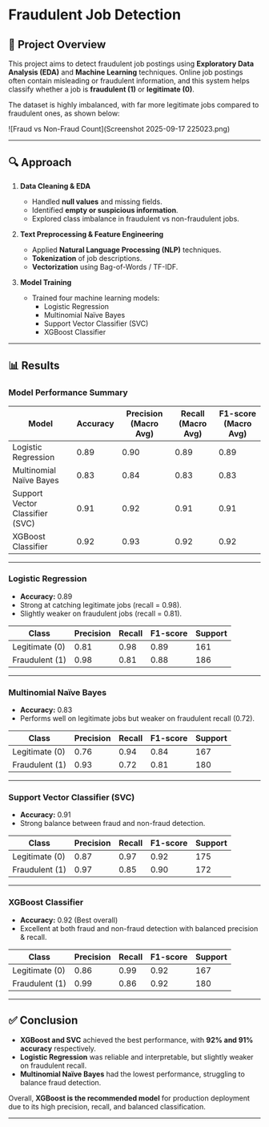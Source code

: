 # Fraudulent Job Detection

## 📌 Project Overview
This project aims to detect fraudulent job postings using **Exploratory Data Analysis (EDA)** and **Machine Learning** techniques. Online job postings often contain misleading or fraudulent information, and this system helps classify whether a job is **fraudulent (1)** or **legitimate (0)**.

The dataset is highly imbalanced, with far more legitimate jobs compared to fraudulent ones, as shown below:

![Fraud vs Non-Fraud Count](Screenshot 2025-09-17 225023.png)

---

## 🔍 Approach
1. **Data Cleaning & EDA**
   - Handled **null values** and missing fields.
   - Identified **empty or suspicious information**.
   - Explored class imbalance in fraudulent vs non-fraudulent jobs.

2. **Text Preprocessing & Feature Engineering**
   - Applied **Natural Language Processing (NLP)** techniques.
   - **Tokenization** of job descriptions.
   - **Vectorization** using Bag-of-Words / TF-IDF.

3. **Model Training**
   - Trained four machine learning models:
     - Logistic Regression
     - Multinomial Naïve Bayes
     - Support Vector Classifier (SVC)
     - XGBoost Classifier

---

## 📊 Results

### Model Performance Summary

| Model                  | Accuracy | Precision (Macro Avg) | Recall (Macro Avg) | F1-score (Macro Avg) |
|-------------------------|----------|------------------------|---------------------|-----------------------|
| Logistic Regression     | 0.89     | 0.90                   | 0.89                | 0.89                  |
| Multinomial Naïve Bayes | 0.83     | 0.84                   | 0.83                | 0.83                  |
| Support Vector Classifier (SVC) | 0.91 | 0.92               | 0.91                | 0.91                  |
| XGBoost Classifier      | 0.92     | 0.93                   | 0.92                | 0.92                  |

---

### Logistic Regression
- **Accuracy:** 0.89  
- Strong at catching legitimate jobs (recall = 0.98).  
- Slightly weaker on fraudulent jobs (recall = 0.81).  

| Class | Precision | Recall | F1-score | Support |
|-------|-----------|--------|----------|---------|
| Legitimate (0) | 0.81 | 0.98 | 0.89 | 161 |
| Fraudulent (1) | 0.98 | 0.81 | 0.88 | 186 |

---

### Multinomial Naïve Bayes
- **Accuracy:** 0.83  
- Performs well on legitimate jobs but weaker on fraudulent recall (0.72).  

| Class | Precision | Recall | F1-score | Support |
|-------|-----------|--------|----------|---------|
| Legitimate (0) | 0.76 | 0.94 | 0.84 | 167 |
| Fraudulent (1) | 0.93 | 0.72 | 0.81 | 180 |

---

### Support Vector Classifier (SVC)
- **Accuracy:** 0.91  
- Strong balance between fraud and non-fraud detection.  

| Class | Precision | Recall | F1-score | Support |
|-------|-----------|--------|----------|---------|
| Legitimate (0) | 0.87 | 0.97 | 0.92 | 175 |
| Fraudulent (1) | 0.97 | 0.85 | 0.90 | 172 |

---

### XGBoost Classifier
- **Accuracy:** 0.92 (Best overall)  
- Excellent at both fraud and non-fraud detection with balanced precision & recall.  

| Class | Precision | Recall | F1-score | Support |
|-------|-----------|--------|----------|---------|
| Legitimate (0) | 0.86 | 0.99 | 0.92 | 167 |
| Fraudulent (1) | 0.99 | 0.86 | 0.92 | 180 |

---

## ✅ Conclusion
- **XGBoost and SVC** achieved the best performance, with **92% and 91% accuracy** respectively.  
- **Logistic Regression** was reliable and interpretable, but slightly weaker on fraudulent recall.  
- **Multinomial Naïve Bayes** had the lowest performance, struggling to balance fraud detection.  

Overall, **XGBoost is the recommended model** for production deployment due to its high precision, recall, and balanced classification.

---
